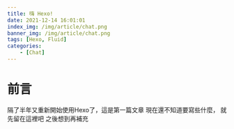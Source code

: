 ```yaml
---
title: 嗨 Hexo!
date: 2021-12-14 16:01:01
index_img: /img/article/chat.png
banner_img: /img/article/chat.png
tags: [Hexo, Fluid]
categories:
    - [Chat]
---
```


# 前言
隔了半年又重新開始使用Hexo了，這是第一篇文章
現在還不知道要寫些什麼， 就先留在這裡吧
之後想到再補充
